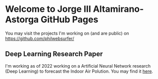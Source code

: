 # Welcome to Jorge III Altamirano-Astorga GitHub Pages

You may visit the projects I'm working on (and are public) on <https://github.com/philwebsurfer/>

## Deep Learning Research Paper

I'm working as of 2022 working on a Artificial Neural Network research (Deep Learning) to forecast the Indoor Air Polution. You may find it [here](https://philwebsurfer.github.io/dlfinal/).

<!--
**philwebsurfer/philwebsurfer** is a ✨ _special_ ✨ repository because its `README.md` (this file) appears on your GitHub profile.

Here are some ideas to get you started:

- 🔭 I’m currently working on ...
- 🌱 I’m currently learning ...
- 👯 I’m looking to collaborate on ...
- 🤔 I’m looking for help with ...
- 💬 Ask me about ...
- 📫 How to reach me: ...
- 😄 Pronouns: ...
- ⚡ Fun fact: ...
-->
